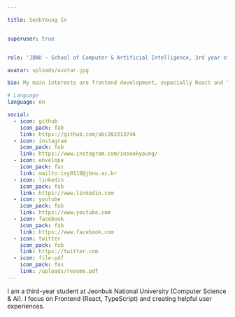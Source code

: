 ```yaml
---

title: SookYoung In


superuser: true


role: 'JBNU — School of Computer & Artificial Intelligence, 3rd year student'

avatar: uploads/avatar.jpg

bio: My main interests are frontend development, especially React and TypeScript.

# Language
language: en

social:
  - icon: github
    icon_pack: fab
    link: https://github.com/abc202313746
  - icon: instagram
    icon_pack: fab
    link: https://www.instagram.com/insookyoung/
  - icon: envelope
    icon_pack: fas
    link: mailto:isy0110@jbnu.ac.kr
  - icon: linkedin
    icon_pack: fab
    link: https://www.linkedin.com
  - icon: youtube
    icon_pack: fab
    link: https://www.youtube.com
  - icon: facebook
    icon_pack: fab
    link: https://www.facebook.com
  - icon: twitter
    icon_pack: fab
    link: https://twitter.com
  - icon: file-pdf
    icon_pack: fas
    link: /uploads/resume.pdf
---
```


I am a third-year student at Jeonbuk National University (Computer Science & AI). I focus on Frontend (React, TypeScript) and creating helpful user experiences.
